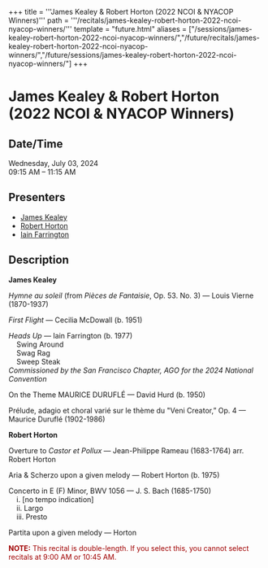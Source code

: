 +++
title = '''James Kealey & Robert Horton (2022 NCOI & NYACOP Winners)'''
path = '''/recitals/james-kealey-robert-horton-2022-ncoi-nyacop-winners/'''
template = "future.html"
aliases = ["/sessions/james-kealey-robert-horton-2022-ncoi-nyacop-winners/","/future/recitals/james-kealey-robert-horton-2022-ncoi-nyacop-winners/","/future/sessions/james-kealey-robert-horton-2022-ncoi-nyacop-winners/"]
+++

<h1>James Kealey & Robert Horton (2022 NCOI & NYACOP Winners)</h1>

<h2>Date/Time</h2>
<p>Wednesday, July 03, 2024<br>
09:15 AM – 11:15 AM</p>
<h2>Presenters</h2>
<ul>
<li><a href="/performers/james-kealey/">James Kealey</a></li>
<li><a href="/performers/robert-horton/">Robert Horton</a></li>
<li><a href="/composers/iain-farrington/">Iain Farrington</a></li>
</ul>
<h2>Description</h2>

<div class="ag87-crtemvc-hsbk"><div class="css-vsf5of"><p class="carina-rte-public-DraftStyleDefault-block"><span style="font-weight: bold;">James Kealey</span></p><p class="carina-rte-public-DraftStyleDefault-block"><span style="font-style: italic;">Hymne au soleil </span>(from <span style="font-style: italic;">Pièces de Fantaisie</span>, Op. 53. No. 3) — Louis Vierne (1870-1937)</p><p class="carina-rte-public-DraftStyleDefault-block"><span style="font-style: italic;">First Flight</span> — Cecilia McDowall (b. 1951)</p><p class="carina-rte-public-DraftStyleDefault-block"><span style="font-style: italic;">Heads Up</span> — Iain Farrington (b. 1977)<br>&nbsp; &nbsp; Swing Around<br>&nbsp; &nbsp; Swag Rag<br>&nbsp; &nbsp; Sweep Steak<br><span style="font-style: italic;">Commissioned by the San Francisco Chapter, AGO for the 2024 National Convention</span></p><p class="carina-rte-public-DraftStyleDefault-block">On the Theme MAURICE DURUFLÉ — David Hurd (b. 1950)</p><p class="carina-rte-public-DraftStyleDefault-block">Prélude, adagio et choral varié sur le thème du "Veni Creator,” Op. 4 — Maurice Duruflé (1902-1986)</p><p class="carina-rte-public-DraftStyleDefault-block"><span style="font-weight: bold;">Robert Horton</span></p><p class="carina-rte-public-DraftStyleDefault-block">Overture to <span style="font-style: italic;">Castor et Pollux</span> — Jean-Philippe Rameau (1683-1764) arr. Robert Horton</p><p class="carina-rte-public-DraftStyleDefault-block">Aria &amp; Scherzo upon a given melody — Robert Horton (b. 1975)</p><p class="carina-rte-public-DraftStyleDefault-block">Concerto in E (F) Minor, BWV 1056 — J. S. Bach (1685-1750)<br>&nbsp; &nbsp; i. [no tempo indication]<br>&nbsp; &nbsp; ii. Largo<br>&nbsp; &nbsp; iii. Presto</p><p class="carina-rte-public-DraftStyleDefault-block">Partita upon a given melody — Horton</p><p class="carina-rte-public-DraftStyleDefault-block"><span style="color: rgb(160,0,0);"><span style="font-weight: bold;">NOTE:</span> This recital is double-length. If you select this, you cannot select recitals at 9:00 AM or 10:45 AM.</span></p></div></div>


